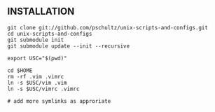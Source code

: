 ## INSTALLATION

    git clone git://github.com/pschultz/unix-scripts-and-configs.git
    cd unix-scripts-and-configs
    git submodule init
    git submodule update --init --recursive
    
    export USC="$(pwd)"
    
    cd $HOME
    rm -rf .vim .vimrc
    ln -s $USC/vim .vim
    ln -s $USC/vimrc .vimrc
    
    # add more symlinks as approriate